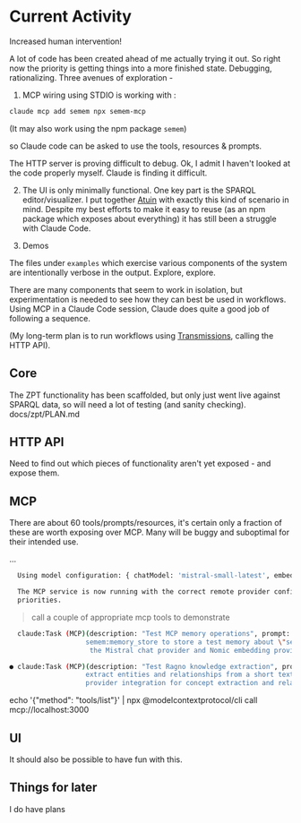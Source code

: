 # Current Activity

Increased human intervention!

A lot of code has been created ahead of me actually trying it out. So right now the priority is getting things into a more finished state. Debugging, rationalizing. Three avenues of exploration -

1. MCP wiring using STDIO is working with :
```sh
claude mcp add semem npx semem-mcp
```
(It may also work using the npm package `semem`)

so Claude code can be asked to use the tools, resources & prompts.

The HTTP server is proving difficult to debug. Ok, I admit I haven't looked at the code properly myself. Claude is finding it difficult.

2. The UI is only minimally functional. One key part is the SPARQL editor/visualizer. I put together [Atuin](https://github.com/danja/atuin) with exactly this kind of scenario in mind. Despite my best efforts to make it easy to reuse (as an npm package which exposes about everything) it has still been a struggle with Claude Code.

3. Demos

The files under `examples` which exercise various components of the system are intentionally verbose in the output. Explore, explore.

There are many components that seem to work in isolation, but experimentation is needed to see how they can best be used in workflows. Using MCP in a Claude Code session, Claude does quite a good job of following a sequence.

(My long-term plan is to run workflows using [Transmissions](https://github.com/danja/transmissions), calling the HTTP API).

## Core

The ZPT functionality has been scaffolded, but only just went live against SPARQL data, so will need a lot of testing (and sanity checking).
docs/zpt/PLAN.md

## HTTP API

Need to find out which pieces of functionality aren't yet exposed - and expose them.

## MCP

There are about 60 tools/prompts/resources, it's certain only a fraction of these are worth exposing over MCP. Many will be buggy and suboptimal for their intended use.

...
```sh
  Using model configuration: { chatModel: 'mistral-small-latest', embeddingModel: 'nomic-embed-text-v1.5' }

  The MCP service is now running with the correct remote provider configuration - Mistral for chat operations and Nomic for embeddings, exactly as specified in your config.json
  priorities.
```
> call a couple of appropriate mcp tools to demonstrate
```sh
  claude:Task (MCP)(description: "Test MCP memory operations", prompt: "Use the semem MCP tools to demonstrate the memory system working with remote providers. First use
                   semem:memory_store to store a test memory about \"semantic web technologies and RDF\", then use semem:memory_search to find related memories. This will verify that both
                    the Mistral chat provider and Nomic embedding provider are working correctly through the MCP interface.")

● claude:Task (MCP)(description: "Test Ragno knowledge extraction", prompt: "Use the semem MCP ragno tools to demonstrate knowledge graph functionality. Use ragno:decompose_corpus to
                   extract entities and relationships from a short text about \"Machine learning algorithms use mathematical models to identify patterns in data.\" This will test the LLM
                   provider integration for concept extraction and relationship identification.")
```

  echo '{"method": "tools/list"}' | npx @modelcontextprotocol/cli call mcp://localhost:3000
  
## UI

It should also be possible to have fun with this.

## Things for later

I do have plans
